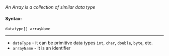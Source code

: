 _An Array is a collection of similar data type_

#### Syntax: 
```
datatype[] arrayName
```

---
- `dataType` - it can be primitive data types  `int`, `char`, `double`, `byte`, etc.
- `arrayName` - it is an identifier


